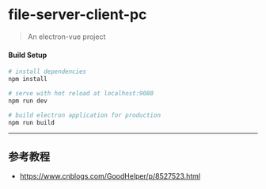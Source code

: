 # file-server-client-pc

> An electron-vue project

#### Build Setup

``` bash
# install dependencies
npm install

# serve with hot reload at localhost:9080
npm run dev

# build electron application for production
npm run build


```

---
## 参考教程
- https://www.cnblogs.com/GoodHelper/p/8527523.html